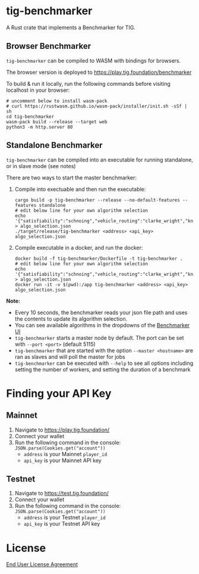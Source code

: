 # tig-benchmarker

A Rust crate that implements a Benchmarker for TIG. 

## Browser Benchmarker

`tig-benchmarker` can be compiled to WASM with bindings for browsers. 

The browser version is deployed to https://play.tig.foundation/benchmarker

To build & run it locally, run the following commands before visiting localhost in your browser:

```
# uncomment below to install wasm-pack
# curl https://rustwasm.github.io/wasm-pack/installer/init.sh -sSf | sh
cd tig-benchmarker
wasm-pack build --release --target web
python3 -m http.server 80
```

## Standalone Benchmarker

`tig-benchmarker` can be compiled into an executable for running standalone, or in slave mode (see notes)

There are two ways to start the master benchmarker:

1. Compile into exectuable and then run the executable:
    ```
    cargo build -p tig-benchmarker --release --no-default-features --features standalone
    # edit below line for your own algorithm selection
    echo '{"satisfiability":"schnoing","vehicle_routing":"clarke_wright","knapsack":"dynamic"}' > algo_selection.json
    ./target/release/tig-benchmarker <address> <api_key> algo_selection.json
    ```

2. Compile executable in a docker, and run the docker:
    ```
    docker build -f tig-benchmarker/Dockerfile -t tig-benchmarker .
    # edit below line for your own algorithm selection
    echo '{"satisfiability":"schnoing","vehicle_routing":"clarke_wright","knapsack":"dynamic"}' > algo_selection.json
    docker run -it -v $(pwd):/app tig-benchmarker <address> <api_key> algo_selection.json
    ```

**Note:**

* Every 10 seconds, the benchmarker reads your json file path and uses the contents to update its algorithm selection. 
* You can see available algorithms in the dropdowns of the [Benchmarker UI](https://play.tig.foundation/benchmarker)
* `tig-benchmarker` starts a master node by default. The port can be set with `--port <port>` (default 5115)
* `tig-benchmarker` that are started with the option `--master <hostname>` are ran as slaves and will poll the master for jobs
* `tig-benchmarker` can be executed with `--help` to see all options including setting the number of workers, and setting the duration of a benchmark

# Finding your API Key

## Mainnet

1. Navigate to https://play.tig.foundation/
2. Connect your wallet
3. Run the following command in the console: `JSON.parse(Cookies.get("account"))`
    * `address` is your Mainnet `player_id`
    * `api_key` is your Mainnet API key

## Testnet

1. Navigate to https://test.tig.foundation/
2. Connect your wallet
3. Run the following command in the console: `JSON.parse(Cookies.get("account"))`
    * `address` is your Testnet `player_id`
    * `api_key` is your Testnet API key

# License

[End User License Agreement](../docs/agreements/end_user_license_agreement.pdf)
